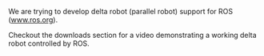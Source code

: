 We are trying to develop delta robot (parallel robot) support for ROS (www.ros.org).

Checkout the downloads section for a video demonstrating a working delta robot controlled by ROS.